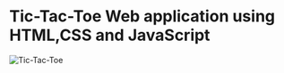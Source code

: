 # Tic-Tac-Toe Web application using HTML,CSS and JavaScript



![Tic-Tac-Toe ](https://github.com/diganthhs/PRODIGY_WD_03/assets/142293526/bac8674a-263b-4a35-9fb5-00527abaf16a)
